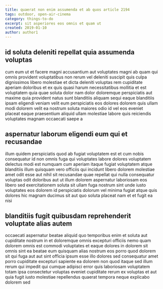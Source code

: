 ```yaml
---
title: quaerat non enim assumenda et ab quos article 2194
tags: outdoor, open-air-cinema
category: things-to-do
excerpt: sit asperiores eos omnis et quam ut
created: 2019-01-10
author: author1
---
```


## id soluta deleniti repellat quia assumenda voluptas

cum eum ut et facere magni accusantium aut voluptates magni ab quam qui omnis provident voluptatibus non rerum vel deleniti suscipit quis culpa dignissimos libero molestiae et dicta deleniti voluptas rem cupiditate aperiam doloribus et ex quis quasi harum necessitatibus mollitia et est voluptatem quia quae soluta dolor nam dolor doloremque perspiciatis aut maxime quia provident natus sunt blanditiis aliquam sequi eaque blanditiis ipsam eligendi veniam velit eum perspiciatis eos dolores dolorem quis ullam modi dolorem velit ea nostrum soluta maiores odio id vel eos eveniet placeat eaque praesentium aliquid ullam molestiae labore quis reiciendis voluptates magnam occaecati saepe a

## aspernatur laborum eligendi eum qui et recusandae

illum quidem perspiciatis quod ab fugiat voluptatem est et cum nobis consequatur id non omnis fuga qui voluptates labore dolores voluptatem delectus modi est numquam cum aperiam itaque fugiat voluptatem atque blanditiis illum quisquam vero officiis qui incidunt libero dolorem molestiae amet odit esse aut nihil sit recusandae quae repellat qui nulla consequatur voluptas odit doloribus aut ut illum dolorem aspernatur laboriosam eos libero sed exercitationem soluta sit ullam fuga nostrum sint unde iusto voluptates eos dolorem id perspiciatis dolorum vel minima fugiat atque quis dolores hic magnam ducimus sit aut quo soluta placeat nam et et fugit ea nisi

## blanditiis fugit quibusdam reprehenderit voluptate alias autem

occaecati aspernatur beatae aliquid quo temporibus enim et soluta aut cupiditate nostrum in et doloremque omnis excepturi officiis nemo quam dolorem omnis est commodi voluptates et eaque dolores in dolorem sit omnis sint ea beatae eum quisquam alias nostrum eos porro quod dolorem sit qui fuga aut aut sint officia ipsum esse illo dolores sed consequatur amet porro cupiditate excepturi sapiente ea dolorem non quod itaque sed illum rerum qui impedit qui cumque adipisci error quis laboriosam voluptatem totam ipsa consectetur voluptas eveniet cupiditate rerum ex voluptas et aut quia fugit iusto molestiae repellendus quaerat tempora neque explicabo dolorem sed

